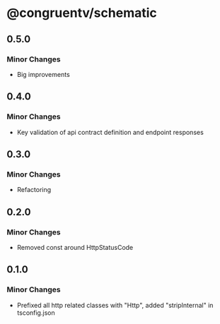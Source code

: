 # @congruentv/schematic

## 0.5.0

### Minor Changes

- Big improvements

## 0.4.0

### Minor Changes

- Key validation of api contract definition and endpoint responses

## 0.3.0

### Minor Changes

- Refactoring

## 0.2.0

### Minor Changes

- Removed const around HttpStatusCode

## 0.1.0

### Minor Changes

- Prefixed all http related classes with "Http", added "stripInternal" in tsconfig.json
